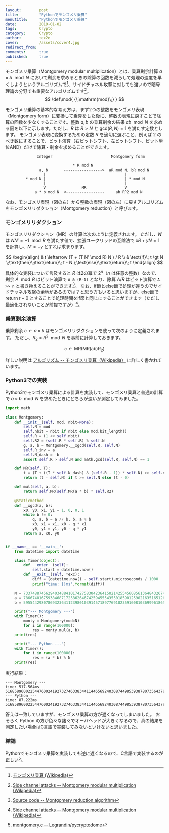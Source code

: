 ```yaml
---
layout:        post
title:         "Pythonでモンゴメリ乗算"
menutitle:     "Pythonでモンゴメリ乗算"
date:          2019-01-02
tags:          Crypto
category:      Crypto
author:        tex2e
cover:         /assets/cover4.jpg
redirect_from:
comments:      true
published:     true
---
```



モンゴメリ乗算（Montgomery modular multiplication）とは、乗算剰余計算 $a \times b \mod{N}$ において剰余を求めるときの除算の回数を減らして処理の速度を早くしようというアルゴリズムで[^montgomery]、サイドチャネル攻撃に対しても強いので暗号理論の分野でも重要なアルゴリズムです[^side_channel_attacks]。
$$
\def\mod{ {\;\mathrm{mod}\;} }
$$

[^montgomery]: [モンゴメリ乗算 (Wikipedia)](https://ja.wikipedia.org/wiki/%E3%83%A2%E3%83%B3%E3%82%B4%E3%83%A1%E3%83%AA%E4%B9%97%E7%AE%97)
[^side_channel_attacks]: [Side channel attacks -- Montgomery modular multiplication (Wikipedia)](https://en.wikipedia.org/wiki/Montgomery_modular_multiplication#Side_channel_attacks)

モンゴメリ乗算の基本的な考え方は、まず2つの整数をモンゴメリ表現（Montgomery form）に変換して乗算をした後に、整数の表現に戻すことで除算の回数を少なくすることです。整数 $a,b$ の乗算剰余の結果 $ab \mod N$ を求める図を以下に示します。ただし、$R$ は $R > N$ と $\mathrm{gcd}(R, N) = 1$ を満たす定数とします。
モンゴメリ表現に変換するための定数 $R$ を適切に選ぶこと、例えば 2 のべき数にすることで、ビット演算（右ビットシフト、左ビットシフト、ビット単位AND）だけで除算・剰余を求めることができます。

```
              Integer                          Montgomery form

                              * R mod N
               a, b       ----------------->  aR mod N, bR mod N
                 |                                   |
         * mod N |                                   | * mod N
                 |                                   |
                 V                MR                 V
             a * b mod N  <-----------------     ab R^2 mod N
```

なお、モンゴメリ表現（図の右）から整数の表現（図の左）に戻すアルゴリズムをモンゴメリリダクション（Montgomery reduction）と呼びます。

### モンゴメリリダクション

モンゴメリリダクション（$\mathrm{MR}$）の計算は次のように定義されます。
ただし、$N'$ は $NN' = -1 \mod R$ を満たす値で、拡張ユークリッドの互除法で $xR + yN = 1$ を計算し、$N' = -y$ とすれば求まります。

$$
\begin{align}
  & t \leftarrow (T + (T N' \mod R) N ) / R \\
  & \text{if}\; t \gt N \;\text{then}\;\text{return}\; t - N \;\text{else}\;\text{return}\; t
\end{align}
$$

具体的な実装について言及すると $R$ は2の冪で $2^n$（$n$ は任意の整数）なので、剰余 $A \mod R$ はビット演算で `A & (R-1)` となり、除算 $A / R$ はビット演算で `A >> n` と書き換えることができます[^project_nayuki]。
なお、if節とelse節で処理が違うのでサイドチャネル攻撃の余地があるのでは？と思う方もいると思いますが、else節で $\text{return}\; t - 0$ とすることで処理時間をif節と同じにすることができます（ただし最適化されないことが前提ですが）[^side_channel_attacks]。

[^project_nayuki]: [Source code -- Montgomery reduction algorithm](https://www.nayuki.io/page/montgomery-reduction-algorithm)

### 乗算剰余演算

乗算剰余 $c \leftarrow a \times b$ はモンゴメリリダクションを使って次のように定義されます。
ただし、$R_2 = R^2 \mod N$ を事前に計算しておきます。

$$
 c \leftarrow \mathrm{MR}(\mathrm{MR(ab) R_2})
$$

詳しい説明は
[アルゴリズム -- モンゴメリ乗算（Wikipedia）](https://ja.wikipedia.org/wiki/%E3%83%A2%E3%83%B3%E3%82%B4%E3%83%A1%E3%83%AA%E4%B9%97%E7%AE%97#%E3%82%A2%E3%83%AB%E3%82%B4%E3%83%AA%E3%82%BA%E3%83%A0)
に詳しく書かれています。

### Python3での実装

Python3でモンゴメリ乗算による計算を実装して、モンゴメリ乗算と普通の計算で $a \times b \mod N$ を求めたときにどちらが速いか測定してみました。

```python
import math

class Montgomery:
    def __init__(self, mod, nbit=None):
        self.N = mod
        self.nbit = nbit if nbit else mod.bit_length()
        self.R = (1 << self.nbit)
        self.R2 = (self.R * self.R) % self.N
        g, a, b = Montgomery.__xgcd(self.R, self.N)
        self.R_inv = a
        self.N_dash = -b
        assert self.R > self.N and math.gcd(self.R, self.N) == 1

    def MR(self, T):
        t = (T + ((T * self.N_dash) & (self.R - 1)) * self.N) >> self.nbit
        return (t - self.N) if t >= self.N else (t - 0)

    def mul(self, a, b):
        return self.MR(self.MR(a * b) * self.R2)

    @staticmethod
    def __xgcd(a, b):
        x0, y0, x1, y1 = 1, 0, 0, 1
        while b != 0:
            q, a, b = a // b, b, a % b
            x0, x1 = x1, x0 - q * x1
            y0, y1 = y1, y0 - q * y1
        return a, x0, y0


if __name__ == '__main__':
    from datetime import datetime

    class Timer(object):
        def __enter__(self):
            self.start = datetime.now()
        def __exit__(self, *exc):
            diff = (datetime.now() - self.start).microseconds / 1000
            print("time: {}ms".format(diff))

    N = 7337488745629403488410174275830423641502142554560856136484326749638755396267050319392266204256751706077766067020335998122952792559058552724477442839630133
    a = 7866740167593846871725862646742594555435501859012590216351651260431131858865591312030037924525294849521618094581
    b = 5955442980786932364112398010391457189776910235916081036999618654431748490263235796535834039163225118090615818501

    print("--- Montgomery ---")
    with Timer():
        monty = Montgomery(mod=N)
        for i in range(100000):
            res = monty.mul(a, b)
    print(res)

    print("--- Python ---")
    with Timer():
        for i in range(100000):
            res = (a * b) % N
    print(res)
```

実行結果：

```
--- Montgomery ---
time: 517.564ms
5168589600225447600241927327463383441144656924030874498539387807356437874009044420324606634917532081215396404061564162200854757731712513530297703564316705
--- Python ---
time: 87.222ms
5168589600225447600241927327463383441144656924030874498539387807356437874009044420324606634917532081215396404061564162200854757731712513530297703564316705
```

答えは一致していますが、モンゴメリ乗算の方が遅くなってしまいました。
おそらく Python の方が色々な諸々でオーバヘッドが大きくなるので、真の結果を測定したい場合はC言語で実装してみないといけないと思いました。

### 結論

Pythonでモンゴメリ乗算を実装しても逆に遅くなるので、C言語で実装するのが正しい[^mont_mult]。

[^mont_mult]: [montgomery.c -- Legrandin/pycryptodome](https://github.com/Legrandin/pycryptodome/blob/d13e46b02d/src/montgomery.c#L202-L258)
